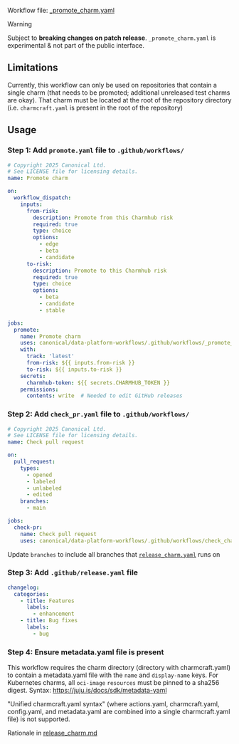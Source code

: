 Workflow file: [_promote_charm.yaml](_promote_charm.yaml)

> [!WARNING]
> Subject to **breaking changes on patch release**. `_promote_charm.yaml` is experimental & not part of the public interface.

## Limitations
Currently, this workflow can only be used on repositories that contain a single charm (that needs to be promoted; additional unreleased test charms are okay). That charm must be located at the root of the repository directory (i.e. `charmcraft.yaml` is present in the root of the repository)

## Usage
### Step 1: Add `promote.yaml` file to `.github/workflows/`
```yaml
# Copyright 2025 Canonical Ltd.
# See LICENSE file for licensing details.
name: Promote charm

on:
  workflow_dispatch:
    inputs:
      from-risk:
        description: Promote from this Charmhub risk
        required: true
        type: choice
        options:
          - edge
          - beta
          - candidate
      to-risk:
        description: Promote to this Charmhub risk
        required: true
        type: choice
        options:
          - beta
          - candidate
          - stable

jobs:
  promote:
    name: Promote charm
    uses: canonical/data-platform-workflows/.github/workflows/_promote_charm.yaml@v0.0.0
    with:
      track: 'latest'
      from-risk: ${{ inputs.from-risk }}
      to-risk: ${{ inputs.to-risk }}
    secrets:
      charmhub-token: ${{ secrets.CHARMHUB_TOKEN }}
    permissions:
      contents: write  # Needed to edit GitHub releases
```
### Step 2: Add `check_pr.yaml` file to `.github/workflows/`
```yaml
# Copyright 2025 Canonical Ltd.
# See LICENSE file for licensing details.
name: Check pull request

on:
  pull_request:
    types:
      - opened
      - labeled
      - unlabeled
      - edited
    branches:
      - main

jobs:
  check-pr:
    name: Check pull request
    uses: canonical/data-platform-workflows/.github/workflows/check_charm_pr.yaml@v0.0.0
```
Update `branches` to include all branches that [`release_charm.yaml`](release_charm.md) runs on

### Step 3: Add `.github/release.yaml` file
```yaml
changelog:
  categories:
    - title: Features
      labels:
        - enhancement
    - title: Bug fixes
      labels:
        - bug
```

### Step 4: Ensure metadata.yaml file is present
This workflow requires the charm directory (directory with charmcraft.yaml) to contain a metadata.yaml file with the `name` and `display-name` keys. For Kubernetes charms, all `oci-image` `resources` must be pinned to a sha256 digest. Syntax: https://juju.is/docs/sdk/metadata-yaml

"Unified charmcraft.yaml syntax" (where actions.yaml, charmcraft.yaml, config.yaml, and metadata.yaml are combined into a single charmcraft.yaml file) is not supported.

Rationale in [release_charm.md](release_charm.md#rationale)
